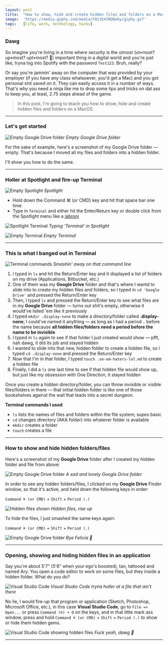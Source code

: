 ```yaml
---
layout: post
title:  "How to show, hide and create hidden files and folders on a MacOS 👀"
image:  'https://media.giphy.com/media/YQitE4YNQNahy/giphy.gif'
tags:   [life, work, technology, hacks]
---
```


### Dawg

So imagine you're living in a time where security is the utmost (ut•most? up•most? upt•most? 🤔) important thing in a digital world and you're just like, tryna log into Spotify with the password `Test123`. Bruh, really?

Or say you're jammin' away on the computer that was provided by your employer (if you have any class whatsoever, you'd get a Mac) and you got personal shit saved on it. They can easily access it in a number of ways. That's why you need a ninja like me to drop some tips and tricks on dat ass to keep you, at least, 2.75 steps ahead of the game.

> In this post, I'm going to teach you how to show, hide and create hidden files and folders on a MacOS.

***

### Let's get started

![Empty Google Drive folder](/assets/img/finder-empty.png)
*Empty Google Drive folder*

For the sake of example, here's a screenshot of my Google Drive folder — empty. That's because I moved all my files and folders into a hidden folder.

I'll show you how to do the same.

***

### Holler at Spotlight and fire-up Terminal

![Empty Spotlight](/assets/img/spotlight-empty.png)
*Spotlight*

- Hold down the Command ⌘ (or CMD) key and hit that space bar one time
- Type in `Terminal` and either hit the Enter/Return key or double click from the Spotlight menu like a [jabroni][url-jabroni]

![Spotlight Terminal](/assets/img/spotlight-terminal.png)
*Typing 'Terminal' in Spotlight*

![Empty Terminal](/assets/img/terminal-empty.png)
*Empty Terminal*

***

### This is what I banged out in Terminal

![Terminal commands](/assets/img/terminal-commands.png)
*Smashin' away on that command line*

1. I typed in `ls` and hit the Return/Enter key and it displayed a list of folders on my drive (Applications, Bitbucket, etc.)
2. One of them was my **Google Drive** folder and that's where I wantd to slide into to create my hidden files and folders, so I typed in `cd 'Google Drive'` and pressed the Return/Enter key
3. Then, I typed `ls` and pressed the Return/Enter key to see what files are in my **Google Drive** folder — turns out shit's empty, otherwise it would've listed 'em like it previously
4. I typed `mkdir .display-none` to make a directory/folder called **.display-none**; I could've named it anything — as long as I had a period `.` before the name because **all hidden files/folders need a period before the name to be invisible**
5. I typed in `ls` again to see if that folder I just created would show — pfft, nah dawg, it did its job and stayed hidden
6. I wanted to slide into that new, hidden folder to create a hidden file, so I typed `cd .display-none` and pressed the Return/Enter key
7. Now that I'm in that folder, I typed `touch .on-em-haters-lol.md` to create a hidden file
8. Finally, I did a `ls` one last time to see if that hidden file would show up, but just like my obsession with One Direction, it stayed hidden

Once you create a hidden directory/folder, you can throw invisible or visible files/folders in there — that initial hidden folder is like one of those bookshelves against the wall that leads into a secret dungeon.

**Terminal commands I used**

- `ls` lists the names of files and folders within the file system; supes basic
- `cd` changes directory (AKA folder) into whatever folder is available
- `mkdir` creates a folder
- `touch` creates a file

***

### How to show and hide hidden folders/files

Here's a screenshot of my **Google Drive** folder after I created my hidden folder and file from above:

![Empty Google Drive folder](/assets/img/finder-empty.png)
*A sad and lonely Google Drive folder*

In order to see any hidden folders/files, I clicked on my **Google Drive** Finder window, so that it's active, and held down the following keys in order:

`Command ⌘ (or CMD)` + `Shift` + `Period (.)`

![Hidden files shown](/assets/img/finder-show-file.png)
*Hidden files, rise up*

To hide the files, I just smashed the same keys again:

`Command ⌘ (or CMD)` + `Shift` + `Period (.)`

![Empty Google Drive folder](/assets/img/finder-empty.png)
*Bye Felicia 👋*

***

### Opening, showing and hiding hidden files in an application

Say you're about 5'7" (5'8" when your ego's boosted), tan, tattooed and named Ary. You open a code editor to work on some files, but they inside a hidden folder. What do you do?

![Visual Studio Code](/assets/img/app-open-empty.png)
*Visual Studio Code tryna holler at a file that ain't there*

No lie, I would fire-up that program or application (Sketch, Photoshop, Microsoft Office, etc.), in this case **Visual Studio Code**, go to `File => Open...` or press `Command (⌘) + O` on the keys, and in that little mark ass window, press and hold `Command ⌘ (or CMD)` + `Shift` + `Period (.)` to show or hide them hidden gems.

![Visual Studio Code showing hidden files](/assets/img/app-open-show.png)
*Fuck yeah, dawg 🤙*

***

[url-jabroni]: https://www.urbandictionary.com/define.php?term=Jabroni